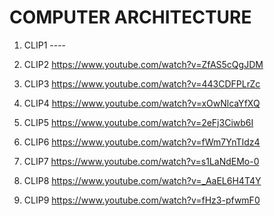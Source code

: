 # COMPUTER ARCHITECTURE

1. CLIP1 ----

2. CLIP2 <https://www.youtube.com/watch?v=ZfAS5cQgJDM>

3. CLIP3 <https://www.youtube.com/watch?v=443CDFPLrZc>

4. CLIP4 <https://www.youtube.com/watch?v=xOwNlcaYfXQ>

5. CLIP5 <https://www.youtube.com/watch?v=2eFj3Ciwb6I>

6. CLIP6 <https://www.youtube.com/watch?v=fWm7YnTIdz4>

7. CLIP7 <https://www.youtube.com/watch?v=s1LaNdEMo-0>

8. CLIP8 <https://www.youtube.com/watch?v=_AaEL6H4T4Y>

9. CLIP9 <https://www.youtube.com/watch?v=fHz3-pfwmF0>
